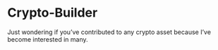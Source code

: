 # Crypto-Builder
Just wondering if you’ve contributed to any crypto asset because I’ve become interested in many. 
